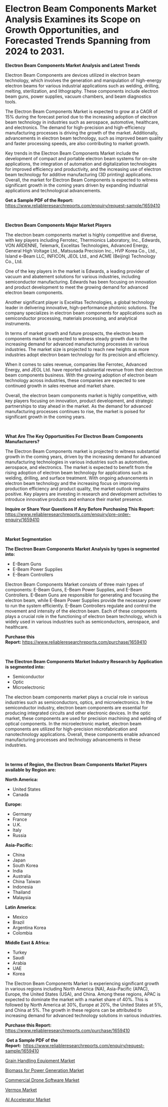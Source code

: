 <p><h1>Electron Beam Components Market Analysis Examines its Scope on Growth Opportunities, and Forecasted Trends Spanning from 2024 to 2031.</h1></p><p><strong>Electron Beam Components Market Analysis and Latest Trends</strong></p>
<p><p>Electron Beam Components are devices utilized in electron beam technology, which involves the generation and manipulation of high-energy electron beams for various industrial applications such as welding, drilling, melting, sterilization, and lithography. These components include electron beam guns, power supplies, vacuum chambers, and beam diagnostics tools.</p><p>The Electron Beam Components Market is expected to grow at a CAGR of 15% during the forecast period due to the increasing adoption of electron beam technology in industries such as aerospace, automotive, healthcare, and electronics. The demand for high-precision and high-efficiency manufacturing processes is driving the growth of the market. Additionally, advancements in electron beam technology, such as improved beam quality and faster processing speeds, are also contributing to market growth.</p><p>Key trends in the Electron Beam Components Market include the development of compact and portable electron beam systems for on-site applications, the integration of automation and digitalization technologies for improved efficiency and productivity, and the increasing use of electron beam technology for additive manufacturing (3D printing) applications. Overall, the market for Electron Beam Components is expected to witness significant growth in the coming years driven by expanding industrial applications and technological advancements.</p></p>
<p><strong>Get a Sample PDF of the Report:&nbsp;</strong> <a href="https://www.reliableresearchreports.com/enquiry/request-sample/1659410">https://www.reliableresearchreports.com/enquiry/request-sample/1659410</a></p>
<p>&nbsp;</p>
<p><strong>Electron Beam Components Major Market Players</strong></p>
<p><p>The electron beam components market is highly competitive and diverse, with key players including Ferrotec, Thermionics Laboratory, Inc., Edwards, VON ARDENNE, Telemark, Excelitas Technologies, Advanced Energy, General High Voltage Ltd., Matsusada Precision Inc., HVP Korea Co., Ltd., Island e-Beam LLC, INFICON, JEOL Ltd., and ACME (Beijing) Technology Co., Ltd.</p><p>One of the key players in the market is Edwards, a leading provider of vacuum and abatement solutions for various industries, including semiconductor manufacturing. Edwards has been focusing on innovation and product development to meet the growing demand for advanced electron beam components.</p><p>Another significant player is Excelitas Technologies, a global technology leader in delivering innovative, high-performance photonic solutions. The company specializes in electron beam components for applications such as semiconductor processing, materials processing, and analytical instruments.</p><p>In terms of market growth and future prospects, the electron beam components market is expected to witness steady growth due to the increasing demand for advanced manufacturing processes in various industries. The market size is projected to reach new heights as more industries adopt electron beam technology for its precision and efficiency.</p><p>When it comes to sales revenue, companies like Ferrotec, Advanced Energy, and JEOL Ltd. have reported substantial revenue from their electron beam components business. With the growing adoption of electron beam technology across industries, these companies are expected to see continued growth in sales revenue and market share.</p><p>Overall, the electron beam components market is highly competitive, with key players focusing on innovation, product development, and strategic partnerships to stay ahead in the market. As the demand for advanced manufacturing processes continues to rise, the market is poised for significant growth in the coming years.</p></p>
<p>&nbsp;</p>
<p><strong>What Are The Key Opportunities For Electron Beam Components Manufacturers?</strong></p>
<p><p>The Electron Beam Components market is projected to witness substantial growth in the coming years, driven by the increasing demand for advanced manufacturing technologies in various industries such as automotive, aerospace, and electronics. The market is expected to benefit from the rising adoption of electron beam technology for applications such as welding, drilling, and surface treatment. With ongoing advancements in electron beam technology and the increasing focus on improving production efficiency and product quality, the market outlook remains positive. Key players are investing in research and development activities to introduce innovative products and enhance their market presence.</p></p>
<p><strong>Inquire or Share Your Questions If Any Before Purchasing This Report:</strong> <a href="https://www.reliableresearchreports.com/enquiry/pre-order-enquiry/1659410">https://www.reliableresearchreports.com/enquiry/pre-order-enquiry/1659410</a></p>
<p>&nbsp;</p>
<p><strong>Market Segmentation</strong></p>
<p><strong>The Electron Beam Components Market Analysis by types is segmented into:</strong></p>
<p><ul><li>E-Beam Guns</li><li>E-Beam Power Supplies</li><li>E-Beam Controllers</li></ul></p>
<p><p>Electron Beam Components Market consists of three main types of components: E-Beam Guns, E-Beam Power Supplies, and E-Beam Controllers. E-Beam Guns are responsible for generating and focusing the electron beam, while E-Beam Power Supplies provide the necessary power to run the system efficiently. E-Beam Controllers regulate and control the movement and intensity of the electron beam. Each of these components plays a crucial role in the functioning of electron beam technology, which is widely used in various industries such as semiconductors, aerospace, and healthcare.</p></p>
<p><strong>Purchase this Report:&nbsp;</strong><a href="https://www.reliableresearchreports.com/purchase/1659410">https://www.reliableresearchreports.com/purchase/1659410</a></p>
<p>&nbsp;</p>
<p><strong>The Electron Beam Components Market Industry Research by Application is segmented into:</strong></p>
<p><ul><li>Semiconductor</li><li>Optic</li><li>Microelectronic</li></ul></p>
<p><p>The electron beam components market plays a crucial role in various industries such as semiconductors, optics, and microelectronics. In the semiconductor industry, electron beam components are essential for producing integrated circuits and other electronic devices. In the optic market, these components are used for precision machining and welding of optical components. In the microelectronic market, electron beam components are utilized for high-precision microfabrication and nanotechnology applications. Overall, these components enable advanced manufacturing processes and technology advancements in these industries.</p></p>
<p>&nbsp;</p>
<p><strong>In terms of Region, the Electron Beam Components Market Players available by Region are:</strong></p>
<p>
    <p> <strong> North America: </strong>
        <ul>
            <li>United States</li>
            <li>Canada</li>
        </ul>
        </p> 
    <p> <strong> Europe: </strong>
        <ul>
            <li>Germany</li>
            <li>France</li>
            <li>U.K.</li>
            <li>Italy</li>
            <li>Russia</li>
        </ul>
        </p> 
    <p> <strong> Asia-Pacific: </strong>
        <ul>
            <li>China</li>
            <li>Japan</li>
            <li>South Korea</li>
            <li>India</li>
            <li>Australia</li>
            <li>China Taiwan</li>
            <li>Indonesia</li>
            <li>Thailand</li>
            <li>Malaysia</li>
        </ul>
        </p> 
    <p> <strong> Latin America: </strong>
        <ul>
            <li>Mexico</li>
            <li>Brazil</li>
            <li>Argentina Korea</li>
            <li>Colombia</li>
        </ul>
        </p> 
    <p> <strong> Middle East & Africa: </strong>
        <ul>
            <li>Turkey</li>
            <li>Saudi</li>
            <li>Arabia</li>
            <li>UAE</li>
            <li>Korea</li>
        </ul>
    </p>
    </p>
<p><p>The Electron Beam Components Market is experiencing significant growth in various regions including North America (NA), Asia-Pacific (APAC), Europe, the United States (USA), and China. Among these regions, APAC is expected to dominate the market with a market share of 40%. This is followed by North America at 30%, Europe at 20%, the United States at 5%, and China at 5%. The growth in these regions can be attributed to increasing demand for advanced technology solutions in various industries.</p></p>
<p><strong>Purchase this Report: </strong><a href="https://www.reliableresearchreports.com/purchase/1659410">https://www.reliableresearchreports.com/purchase/1659410</a></p>
<p>&nbsp;<strong>Get a Sample PDF of the Report:&nbsp;&nbsp;</strong><a href="https://www.reliableresearchreports.com/enquiry/request-sample/1659410">https://www.reliableresearchreports.com/enquiry/request-sample/1659410</a></p>
<p><strong></strong></p>
<p><p><a href="https://medium.com/@rexjacobi344/grain-handling-equipment-market-analysis-its-cagr-market-segmentation-and-global-industry-1010b8fd529d">Grain Handling Equipment Market</a></p><p><a href="https://medium.com/@andreametcalfe66/biomass-for-power-generation-market-insights-into-market-cagr-market-trends-and-growth-671e81805317">Biomass for Power Generation Market</a></p><p><a href="https://medium.com/@rexjacobi344/commercial-drone-software-market-furnishes-information-on-market-share-market-trends-and-market-2d5acf97fa7d">Commercial Drone Software Market</a></p><p><a href="https://medium.com/@rexjacobi344/decoding-vermox-market-metrics-market-share-trends-and-growth-patterns-829b6e70d567">Vermox Market</a></p><p><a href="https://medium.com/@rexjacobi344/decoding-ai-accelerator-market-metrics-market-share-trends-and-growth-patterns-ded331ebb91b">AI Accelerator Market</a></p></p>
